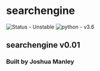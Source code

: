 # searchengine

![Status - Unstable](https://img.shields.io/badge/Status-Unstable-red.svg)
![python - v3.6](https://img.shields.io/badge/python-v3.6-blue.svg)

## searchengine v0.01

### Built by Joshua Manley
